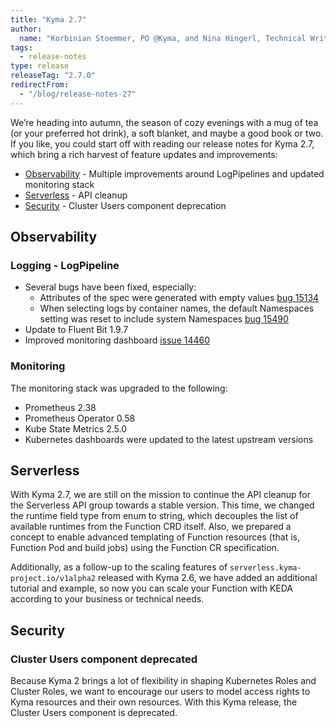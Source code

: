 ```yaml
---
title: "Kyma 2.7"
author:
  name: "Korbinian Stoemmer, PO @Kyma, and Nina Hingerl, Technical Writer @Kyma"
tags:
  - release-notes 
type: release 
releaseTag: "2.7.0"
redirectFrom:
  - "/blog/release-notes-27"
---
```


We’re heading into autumn, the season of cozy evenings with a mug of tea (or your preferred hot drink), a soft blanket, and maybe a good book or two. If you like, you could start off with reading our release notes for Kyma 2.7, which bring a rich harvest of feature updates and improvements:

- [Observability](#observability) - Multiple improvements around LogPipelines and updated monitoring stack
- [Serverless](#serverless) - API cleanup
- [Security](#security) - Cluster Users component deprecation

<!-- overview -->

## Observability

### Logging - LogPipeline

 - Several bugs have been fixed, especially:
    - Attributes of the spec were generated with empty values [bug 15134](https://github.com/kyma-project/kyma/issues/15134)
    - When selecting logs by container names, the default Namespaces setting was reset to include system Namespaces [bug 15490](https://github.com/kyma-project/kyma/issues/15490)
 - Update to Fluent Bit 1.9.7
 - Improved monitoring dashboard [issue 14460](https://github.com/kyma-project/kyma/issues/14460)
	
### Monitoring

The monitoring stack was upgraded to the following:
 - Prometheus 2.38
 - Prometheus Operator 0.58
 - Kube State Metrics 2.5.0
 - Kubernetes dashboards were updated to the latest upstream versions

## Serverless

With Kyma 2.7, we are still on the mission to continue the API cleanup for the Serverless API group towards a stable version. This time, we changed the runtime field type from enum to string, which decouples the list of available runtimes from the Function CRD itself. Also, we prepared a concept to enable advanced templating of Function resources (that is, Function Pod and build jobs) using the Function CR specification.

Additionally, as a follow-up to the scaling features of `serverless.kyma-project.io/v1alpha2` released with Kyma 2.6, we have added an additional tutorial and example, so now you can scale your Function with KEDA according to your business or technical needs.

## Security 
	
### Cluster Users component deprecated

Because Kyma 2 brings a lot of flexibility in shaping Kubernetes Roles and Cluster Roles, we want to encourage our users to model access rights to Kyma resources and their own resources. 
With this Kyma release, the Cluster Users component is deprecated. 

